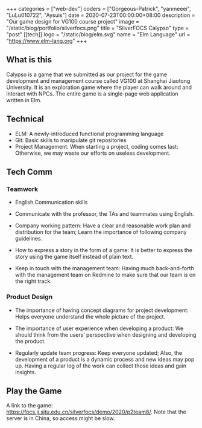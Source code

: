 +++
categories = ["web-dev"]
coders = ["Gorgeous-Patrick", "yanmeeei", "LuLu010722", "Aysuis"]
date = 2020-07-23T00:00:00+08:00
description = "Our game design for VG100 course project"
image = "/static/blog/portfolio/silverfocs.png"
title = "SilverFOCS Calypso"
type = "post"
[[tech]]
logo = "/static/blog/elm.svg"
name = "Elm Language"
url = "https://www.elm-lang.org"
+++

## What is this
Calypso is a game that we submitted as our project for the game development and management course called VG100 at Shanghai Jiaotong University. It is an exploration game where the player can walk around and interact with NPCs. The entire game is a single-page web application written in Elm. 


## Technical

- ELM: A newly-introduced functional programming language
- Git: Basic skills to manipulate git repositories
- Project Management: When starting a project, coding comes last: Otherwise, we may waste our efforts on useless development.

## Tech Comm
### Teamwork
- English Communication skills

- Communicate with the professor, the TAs and teammates using English.

- Company working pattern: Have a clear and reasonable work plan and distribution for the team; Learn the importance of following company guidelines.

- How to express a story in the form of a game: It is better to express the story using the game itself instead of plain text.

- Keep in touch with the management team: Having much back-and-forth with the management team on Redmine to make sure that our team is on the right track.

### Product Design
- The importance of having concept diagrams for project development: Helps everyone understand the whole picture of the project.

- The importance of user experience when developing a product: We should think from the users’ perspective when designing and developing the product.

- Regularly update team progress: Keep everyone updated; Also, the development of a product is a dynamic process and new ideas may pop up. Having a regular log of the work can collect those ideas and gain insights.



## Play the Game

A link to the game: https://focs.ji.sjtu.edu.cn/silverfocs/demo/2020/p2team8/. Note that the server is in China, so access might be slow.
